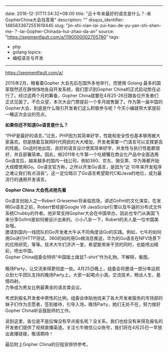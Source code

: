 
---
date: 2016-12-31T11:34:32+08:00
title: "近十年来最好的语言是什么？-来GopherChina大会找答案"
description: ""
disqus_identifier: 1485833672551619445
slug: "jin-shi-nian-lai-zui-hao-de-yu-yan-shi-shen-me-？-lai-Gopher-Chinada-hui-zhao-da-an"
source: "https://segmentfault.com/a/1190000002705780"
tags: 
- php 
- golang 
topics:
- 编程语言与开发
---

https://segmentfault.com/a/

2015年2月，眼看着Gopher 大会先后在国外多地举行，而使用 Golang
最多的国家居然还在静悄悄地各自开发系统，我们意识到Gopher
China的正式启动势在必行了。经过这两个月的筹备，Gopher
China就要在4月25-26日跟各位开发者们正式见面了。不负众望，本次大会门票提前一个多月就售罄了。作为第一届中国的Gopher大会，到底是什么吸引开发者们这么积极参与呢？今天小编就带大家提前一睹这次会议的亮点。

**如果你还不知道Go语言是什么？**

“PHP是最好的语言。”过去，PHP因为其简单好学，性能和安全性也基本够用被大家喜欢。但是随着互联网时代网民的大大增加，开发者需要一门语言可以支撑更高的性能。Go适时地出现，良好的语言设计使其简单好学，并发性与执行性能都很好，并且部署简单。因此，继2011年七牛第一个吃螃蟹在商业化产品中全面选用Go语言后，越来越多的国内一线公司，例如360、京东、豌豆荚、华为等都开始大规模使用Go。Go语言官方称，之所以开发Go语言，是因为“近
10年来开发程序之难让我们有点沮丧”。这一定位暗示了Go语言希望取代C和Java的地位，成为最流行的通用开发语言。

**Gopher China 大会亮点抢先看**

Go语言创始人之一Robert
Griesemer将亲临现场，讲述Gofmt的文化演变。在发明Go语言之前，Robert曾经是Google
V8
JavaScript引擎以及牛逼的分布式文件系统Chubby的作者。他非常支持Gopher大会在中国举办，因此也专门从美国飞来分享Gofmt是如何被设计出来的。小小八卦一下，Robert的夫人是一位中国美女哦。\
邀请到国内一线团队的Go开发者大牛从不同角度谈Go的实践。例如，七牛的如何用Go进行HTTP测试，360的如何用Go做消息推送，华为的Go语言在NFV场景下的应用研究，等等。技术大牛们济济一堂，希望能带来干货的同时，也能喷出精彩，喷出中国。\
Gopher China组委会特供“中国版土拨鼠T-shirt”作为礼物。不解释，看图。\
\
晚场Party，让交流来得更彻底一些。4月25日晚上，组委会将邀请一部分幸运观众到七牛团队支持的晚场Party上。大家一起喝点小酒，交流技术，畅谈人生，基情四射。\
力争成为男女比例最黄金的语言类会议。

考虑到报名开发者中男性的比例，组委会体贴地找来了各大开发者服务的市场部的妹子们作为志愿者，签到接待，引导入场，晚场Party，她们无处不在，努力做好Gopher
China听会鼓励师的工作。

说到这里，各位是不是后悔没有早点报名呢？没关系，我们也给没有来得及报名的开发者们提供了视频直播渠道。关注七牛微信公众账号，我们将在4月25日一早放出直播链接，敬请期待！

最后附上Gopher China的日程安排供参考。




